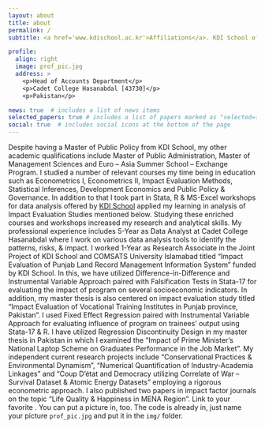 ```yaml
---
layout: about
title: about
permalink: /
subtitle: <a href='www.kdischool.ac.kr'>Affiliations</a>. KDI School of Public Policy and Management

profile:
  align: right
  image: prof_pic.jpg
  address: >
    <p>Head of Accounts Department</p>
    <p>Cadet College Hasanabdal [43730]</p>
    <p>Pakistan</p>

news: true  # includes a list of news items
selected_papers: true # includes a list of papers marked as "selected={true}"
social: true  # includes social icons at the bottom of the page
---
```


Despite having a Master of Public Policy from KDI School, my other academic qualifications include Master of Public Administration, Master of Management Sciences and Euro – Asia Summer School – Exchange Program. I studied a number of relevant courses my time being in education such as Econometrics I, Econometrics II, Impact Evaluation Methods, Statistical Inferences, Development Economics and Public Policy & Governance. In addition to that I took part in Stata, R & MS-Excel workshops for data analysis offered by [KDI School](http://reddit.com)  applied my learning in analysis of Impact Evaluation Studies mentioned below. Studying these enriched courses and workshops increased my research and analytical skills.
My professional experience includes 5-Year as Data Analyst at Cadet College Hasanabdal where I work on various data analysis tools to identify the patterns, risks, & impact. I worked 1-Year as Research Associate in the Joint Project of KDI School and COMSATS University Islamabad titled “Impact Evaluation of Punjab Land Record Management Information System” funded by KDI School. In this, we have utilized Difference-in-Difference and Instrumental Variable Approach paired with Falsification Tests in Stata-17 for evaluating the impact of program on several socioeconomic indicators. In addition, my master thesis is also centered on impact evaluation study titled “Impact Evaluation of Vocational Training Institutes in Punjab province, Pakistan”. I used Fixed Effect Regression paired with Instrumental Variable Approach for evaluating influence of program on trainees’ output using Stata-17 & R. I have utilized Regression Discontinuity Design in my master thesis in Pakistan in which I examined the “Impact of Prime Minister’s National Laptop Scheme on Graduates Performance in the Job Market”. My independent current research projects include “Conservational Practices & Environmental Dynamism”, “Numerical Quantification of Industry-Academia Linkages” and “Coup D’état and Democracy utilizing Correlate of War – Survival Dataset & Atomic Energy Datasets” employing a rigorous econometric approach. I also published two papers in impact factor journals on the topic “Life Quality & Happiness in MENA Region”. Link to your favorite . You can put a picture in, too. The code is already in, just name your picture `prof_pic.jpg` and put it in the `img/` folder.

